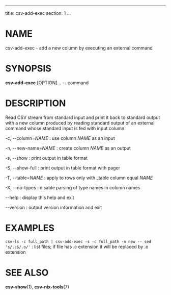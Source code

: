 <!--
SPDX-License-Identifier: BSD-3-Clause
Copyright 2020-2023, Marcin Ślusarz <marcin.slusarz@gmail.com>
-->

---
title: csv-add-exec
section: 1
...

# NAME #

csv-add-exec - add a new column by executing an external command

# SYNOPSIS #

**csv-add-exec** [OPTION]... \-- command

# DESCRIPTION #

Read CSV stream from standard input and print it back to standard output with
a new column produced by reading standard output of an external command whose
standard input is fed with input column.

-c, \--column=*NAME*
:   use column *NAME* as an input

-n, \--new-name=*NAME*
:   create column *NAME* as an output

-s, \--show
:   print output in table format

-S, \--show-full
:   print output in table format with pager

-T, \--table=*NAME*
:   apply to rows only with _table column equal *NAME*

-X, \--no-types
:   disable parsing of type names in column names

\--help
:   display this help and exit

\--version
:   output version information and exit

# EXAMPLES #

`csv-ls -c full_path | csv-add-exec -s -c full_path -n new -- sed 's/.c$/.o/'`
:   list files; if file has .c extension it will be replaced by .o extension

# SEE ALSO #

**csv-show**(1), **csv-nix-tools**(7)
